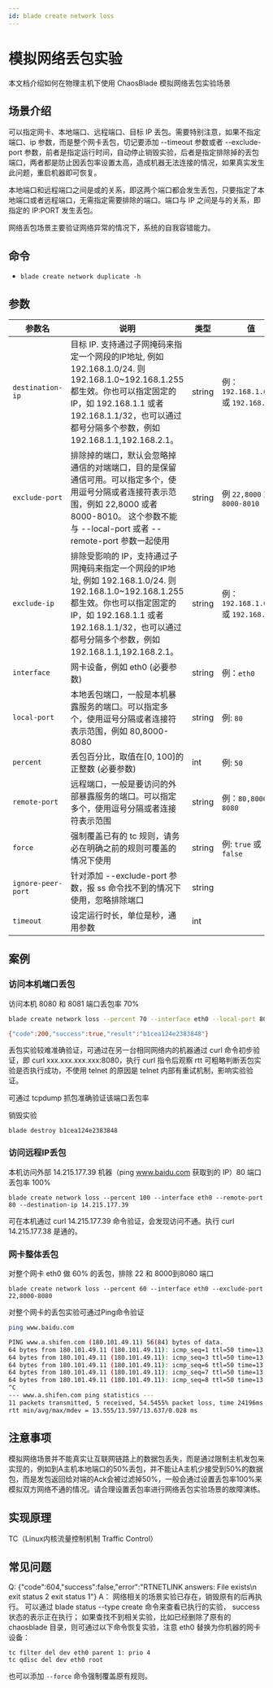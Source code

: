 ```yaml
---
id: blade create network loss
---
```


# 模拟网络丢包实验

本文档介绍如何在物理主机下使用 ChaosBlade 模拟网络丢包实验场景

## 场景介绍
可以指定网卡、本地端口、远程端口、目标 IP 丢包。需要特别注意，如果不指定端口、ip 参数，而是整个网卡丢包，切记要添加 --timeout 参数或者 --exclude-port 参数，前者是指定运行时间，自动停止销毁实验，后者是指定排除掉的丢包端口，两者都是防止因丢包率设置太高，造成机器无法连接的情况，如果真实发生此问题，重启机器即可恢复。

本地端口和远程端口之间是或的关系，即这两个端口都会发生丢包，只要指定了本地端口或者远程端口，无需指定需要排除的端口。端口与 IP 之间是与的关系，即指定的 IP:PORT 发生丢包。

网络丢包场景主要验证网络异常的情况下，系统的自我容错能力。

##  命令
* `blade create network duplicate -h`

## 参数

| 参数名                | 说明                                                                                                                                                                        | 类型     | 值                                  |
|--------------------|---------------------------------------------------------------------------------------------------------------------------------------------------------------------------|--------|------------------------------------|
| `destination-ip`   | 目标 IP. 支持通过子网掩码来指定一个网段的IP地址, 例如 192.168.1.0/24. 则 192.168.1.0~192.168.1.255 都生效。你也可以指定固定的 IP，如 192.168.1.1 或者 192.168.1.1/32，也可以通过都号分隔多个参数，例如 192.168.1.1,192.168.2.1。    | string | 例：`192.168.1.0/24` 或 `192.168.1.1` |
| `exclude-port`     | 排除掉的端口，默认会忽略掉通信的对端端口，目的是保留通信可用。可以指定多个，使用逗号分隔或者连接符表示范围，例如 22,8000 或者 8000-8010。 这个参数不能与 --local-port 或者 --remote-port 参数一起使用                                               | string | 例 `22,8000` 或者 `8000-8010`         |
| `exclude-ip`       | 排除受影响的 IP，支持通过子网掩码来指定一个网段的IP地址, 例如 192.168.1.0/24. 则 192.168.1.0~192.168.1.255 都生效。你也可以指定固定的 IP，如 192.168.1.1 或者 192.168.1.1/32，也可以通过都号分隔多个参数，例如 192.168.1.1,192.168.2.1。 | string | 例：`192.168.1.0/24`或 `192.168.1.1`  | 
| `interface`        | 网卡设备，例如 eth0 (必要参数)                                                                                                                                                       | string | 例：`eth0`                           |
| `local-port`       | 本地丢包端口，一般是本机暴露服务的端口。可以指定多个，使用逗号分隔或者连接符表示范围，例如 80,8000-8080                                                                                                                | string | 例: `80`                            |
| `percent`          | 丢包百分比，取值在[0, 100]的正整数 (必要参数)                                                                                                                                              | int    | 例: `50`                            |
| `remote-port`      | 远程端口，一般是要访问的外部暴露服务的端口。可以指定多个，使用逗号分隔或者连接符表示范围                                                                                                                              | string | 例：`80,8000-8080`                   |
| `force`            | 强制覆盖已有的 tc 规则，请务必在明确之前的规则可覆盖的情况下使用                                                                                                                                        | string | 例: `true` 或 `false`                |
| `ignore-peer-port` | 针对添加 --exclude-port 参数，报 ss 命令找不到的情况下使用，忽略排除端口                                                                                                                            | string |                                    |
| `timeout`          | 设定运行时长，单位是秒，通用参数                                                                                                                                                          | int    |                                    |



## 案例

### 访问本机端口丢包
访问本机 8080 和 8081 端口丢包率 70%
```bash
blade create network loss --percent 70 --interface eth0 --local-port 8080,8081

{"code":200,"success":true,"result":"b1cea124e2383848"}
```

丢包实验较难准确验证，可通过在另一台相同网络内的机器通过 curl 命令初步验证，即 curl xxx.xxx.xxx.xxx:8080，执行 curl 指令后观察 rtt 可粗略判断丢包实验是否执行成功，不使用 telnet 的原因是 telnet 内部有重试机制，影响实验验证。

可通过 tcpdump 抓包准确验证该端口丢包率

销毁实验
```
blade destroy b1cea124e2383848
```

### 访问远程IP丢包

本机访问外部 14.215.177.39 机器（ping www.baidu.com 获取到的 IP）80 端口丢包率 100%
```
blade create network loss --percent 100 --interface eth0 --remote-port 80 --destination-ip 14.215.177.39
```

可在本机通过 curl 14.215.177.39 命令验证，会发现访问不通。执行 curl 14.215.177.38 是通的。

### 网卡整体丢包
对整个网卡 eth0 做 60% 的丢包，排除 22 和 8000到8080 端口
```
blade create network loss --percent 60 --interface eth0 --exclude-port 22,8000-8080
```

对整个网卡的丢包实验可通过Ping命令验证
```bash
ping www.baidu.com

PING www.a.shifen.com (180.101.49.11) 56(84) bytes of data.
64 bytes from 180.101.49.11 (180.101.49.11): icmp_seq=1 ttl=50 time=13.6 ms
64 bytes from 180.101.49.11 (180.101.49.11): icmp_seq=3 ttl=50 time=13.6 ms
64 bytes from 180.101.49.11 (180.101.49.11): icmp_seq=6 ttl=50 time=13.6 ms
64 bytes from 180.101.49.11 (180.101.49.11): icmp_seq=7 ttl=50 time=13.6 ms
64 bytes from 180.101.49.11 (180.101.49.11): icmp_seq=8 ttl=50 time=13.6 ms
^C
--- www.a.shifen.com ping statistics ---
11 packets transmitted, 5 received, 54.5455% packet loss, time 24196ms
rtt min/avg/max/mdev = 13.555/13.597/13.637/0.028 ms
```

## 注意事项
模拟网络场景并不能真实让互联网链路上的数据包丢失，而是通过限制主机发包来实现的，例如到A主机本地端口的50%丢包，并不能让A主机少接受到50%的数据包，而是发包返回给对端的Ack会被过滤掉50%，一般会通过设置丢包率100%来模拟双方网络不通的情况。请合理设置丢包率进行网络丢包实验场景的故障演练。

## 实现原理
TC（Linux内核流量控制机制 Traffic Control）

## 常见问题
Q: {"code":604,"success":false,"error":"RTNETLINK answers: File exists\n exit status 2 exit status 1"}
A： 网络相关的场景实验已存在，销毁原有的后再执行。
可以通过 blade status --type create 命令来查看已执行的实验， success 状态的表示正在执行；
如果查找不到相关实验，比如已经删除了原有的 chaosblade 目录，则可通过以下命令恢复实验，注意 eth0 替换为你机器的网卡设备：
```text
tc filter del dev eth0 parent 1: prio 4
tc qdisc del dev eth0 root
```
也可以添加 `--force` 命令强制覆盖原有规则。
